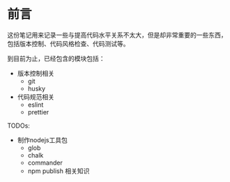# 前言

这份笔记用来记录一些与提高代码水平关系不太大，但是却非常重要的一些东西，包括版本控制、代码风格检查、代码测试等。

到目前为止，已经包含的模块包括：
- 版本控制相关
  - git
  - husky
- 代码规范相关
  - eslint
  - prettier

TODOs:
- 制作nodejs工具包
  - glob
  - chalk
  - commander
  - npm publish 相关知识


